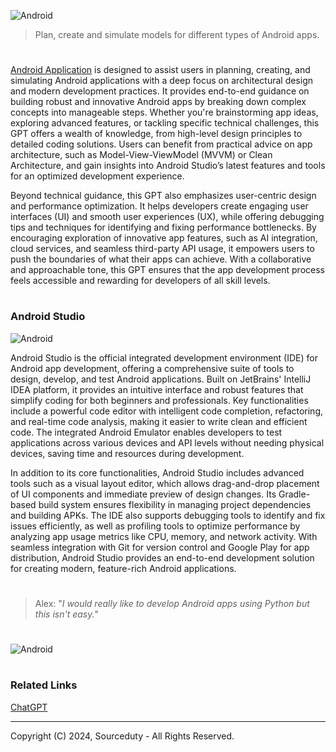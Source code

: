 ![Android](https://github.com/user-attachments/assets/b21a2be2-985e-4d41-9085-202611a9160c)

> Plan, create and simulate models for different types of Android apps.
#

[Android Application](https://chatgpt.com/g/g-Dg0HK37Q1-android-simlator) is designed to assist users in planning, creating, and simulating Android applications with a deep focus on architectural design and modern development practices. It provides end-to-end guidance on building robust and innovative Android apps by breaking down complex concepts into manageable steps. Whether you're brainstorming app ideas, exploring advanced features, or tackling specific technical challenges, this GPT offers a wealth of knowledge, from high-level design principles to detailed coding solutions. Users can benefit from practical advice on app architecture, such as Model-View-ViewModel (MVVM) or Clean Architecture, and gain insights into Android Studio’s latest features and tools for an optimized development experience.

Beyond technical guidance, this GPT also emphasizes user-centric design and performance optimization. It helps developers create engaging user interfaces (UI) and smooth user experiences (UX), while offering debugging tips and techniques for identifying and fixing performance bottlenecks. By encouraging exploration of innovative app features, such as AI integration, cloud services, and seamless third-party API usage, it empowers users to push the boundaries of what their apps can achieve. With a collaborative and approachable tone, this GPT ensures that the app development process feels accessible and rewarding for developers of all skill levels.

#
### Android Studio

![Android](https://github.com/user-attachments/assets/78d7ad46-620b-42a1-9f0f-1967e3ce935c)

Android Studio is the official integrated development environment (IDE) for Android app development, offering a comprehensive suite of tools to design, develop, and test Android applications. Built on JetBrains' IntelliJ IDEA platform, it provides an intuitive interface and robust features that simplify coding for both beginners and professionals. Key functionalities include a powerful code editor with intelligent code completion, refactoring, and real-time code analysis, making it easier to write clean and efficient code. The integrated Android Emulator enables developers to test applications across various devices and API levels without needing physical devices, saving time and resources during development.

In addition to its core functionalities, Android Studio includes advanced tools such as a visual layout editor, which allows drag-and-drop placement of UI components and immediate preview of design changes. Its Gradle-based build system ensures flexibility in managing project dependencies and building APKs. The IDE also supports debugging tools to identify and fix issues efficiently, as well as profiling tools to optimize performance by analyzing app usage metrics like CPU, memory, and network activity. With seamless integration with Git for version control and Google Play for app distribution, Android Studio provides an end-to-end development solution for creating modern, feature-rich Android applications.

#
> Alex: "*I would really like to develop Android apps using Python but this isn't easy.*"

#
![Android](https://github.com/user-attachments/assets/2215de34-5393-465c-97b5-eb0ad2ebdd7f)

#
### Related Links

[ChatGPT](https://github.com/sourceduty/ChatGPT)

***
Copyright (C) 2024, Sourceduty - All Rights Reserved.
